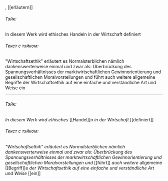 , [[erläutern]]

###### Тэйк:
In diesem Werk wird ethisches Handeln in der Wirtschaft definiert

###### Текст с тэйком:
"Wirtschaftsethik" erläutert es Normalsterblichen nämlich dankenswerterweise einmal und zwar als: Überbrückung des Spannungsverhältnisses der marktwirtschaftlichen Gewinnorientierung und gesellschaftlichen Moralvorstellungen und führt auch weitere allgemeine Begriffe der Wirtschaftsethik auf eine einfache und verständliche Art und Weise ein

---

###### Тэйк:
*In diesem Werk wird* *ethisches* [[Handel]]n *in der Wirtschaft* [[definiert]]

######  Текст с тэйком:
*"Wirtschaftsethik" erläutert es Normalsterblichen nämlich dankenswerterweise einmal und zwar als: Überbrückung des Spannungsverhältnisses der marktwirtschaftlichen Gewinnorientierung und gesellschaftlichen Moralvorstellungen und* [[führt]] *auch weitere* allgemeine [[Begriff]]e *der Wirtschaftsethik auf eine einfache und verständliche Art und Weise* [[ein]]


